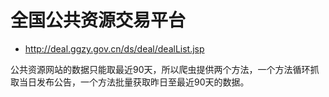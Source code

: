 # 全国公共资源交易平台

- http://deal.ggzy.gov.cn/ds/deal/dealList.jsp

公共资源网站的数据只能取最近90天，所以爬虫提供两个方法，一个方法循环抓取当日发布公告，一个方法批量获取昨日至最近90天的数据。
